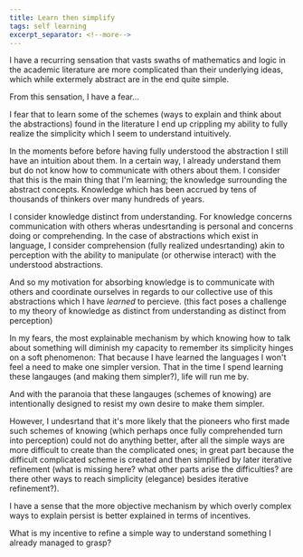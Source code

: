 ```yaml
---
title: Learn then simplify
tags: self learning
excerpt_separator: <!--more-->
---
```



I have a recurring sensation that vasts swaths of mathematics and logic in the academic literature are more complicated than their underlying ideas, which while extermely abstract are in the end quite simple.

From this sensation, I have a fear...  
<!--more-->
I fear that to learn some of the schemes (ways to explain and think about the abstractions) found in the literature I end up crippling my ability to fully realize the simplicity which I seem to understand intuitively.

In the moments before before having fully understood the abstraction I still have an intuition about them. In a certain way, I already understand them but do not know how to communicate with others about them. I consider that this is the main thing that I'm learning; the knowledge surrounding the abstract concepts. Knowledge which has been accrued by tens of thousands of thinkers over many hundreds of years.

I consider knowledge distinct from understanding. For knowledge concerns communication with others wheras undesrtanding is personal and concerns doing or comprehending. In the case of abstractions which exist in language, I consider comprehension (fully realized undesrtanding) akin to perception with the ability to manipulate (or otherwise interact) with the understood abstractions.

And so my motivation for absorbing knowledge is to communicate with others and coordinate ourselves in regards to our collective use of this abstractions which I have _learned_ to percieve. (this fact poses a challenge to my theory of knowledge as distinct from understanding as distinct from perception)

In my fears, the most explainable mechanism by which knowing how to talk about something will diminish my capacity to remember its simplicity hinges on a soft phenomenon:
That because I have learned the languages I won't feel a need to make one simpler version.
That in the time I spend learning these langauges (and making them simpler?), life will run me by.

And with the paranoia that these langauges (schemes of knowing) are intentionally designed to resist my own desire to make them simpler.

However, I undesrtand that it's more likely that the pioneers who first made such schemes of knowing (which perhaps once fully comprehended turn into perception) could not do anything better, after all the simple ways are more difficult to create than the complicated ones; in great part because the difficult complicated scheme is created and then simplified by later iterative refinement (what is missing here? what other parts arise the difficulties? are there other ways to reach simplicity (elegance) besides iterative refinement?).

I have a sense that the more objective mechanism by which overly complex ways to explain persist is better explained in terms of incentives.

What is my incentive to refine a simple way to understand something I already managed to grasp?
